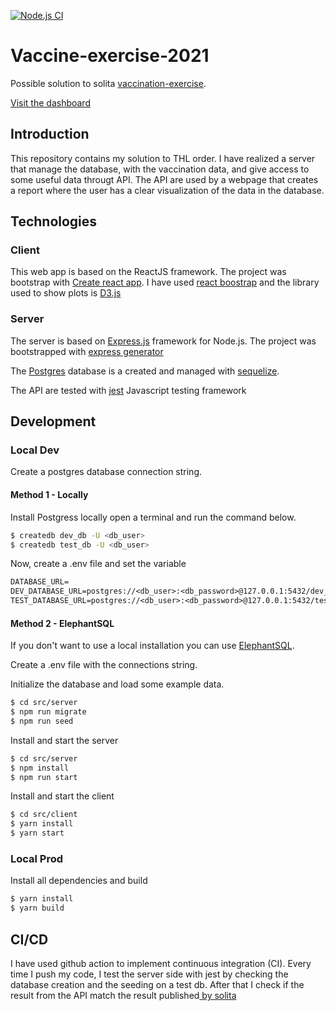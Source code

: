 [![Node.js CI](https://github.com/diprimagiorgio/vaccine-exercise-2021/actions/workflows/node.js.yml/badge.svg)](https://github.com/diprimagiorgio/vaccine-exercise-2021/actions/workflows/node.js.yml)

# Vaccine-exercise-2021

Possible solution to solita [vaccination-exercise](https://github.com/solita/vaccine-exercise-2021).

[Visit the dashboard](https//:google.com)

## Introduction

This repository contains my solution to THL order. I have realized a server that manage the database, with the vaccination data, and give access to some useful data througt API. The API are used by a webpage that creates a report where the user has  a clear visualization of the data in the database.

## Technologies

### Client
This web app is based on the ReactJS framework. The project was bootstrap with [Create react app](https://github.com/facebook/create-react-app).
I have used [react boostrap](https://react-bootstrap.github.io/) and the library used to show plots is [D3.js](https://d3js.org/)

### Server
The server is based on [Express.js](https://expressjs.com/) framework for Node.js. The project was bootstrapped with [express generator](https://expressjs.com/en/starter/generator.html)

The [Postgres]() database is a created and managed with [sequelize](https://sequelize.org/). 

The API are tested with [jest](https://jestjs.io/) Javascript testing framework

## Development
### Local Dev

Create a postgres database connection string.

#### Method 1 - Locally
Install Postgress locally open a terminal and run the command below.
```bash
$ createdb dev_db -U <db_user>
$ createdb test_db -U <db_user>
```
Now, create a .env file and set the variable
```diff
DATABASE_URL=
DEV_DATABASE_URL=postgres://<db_user>:<db_password>@127.0.0.1:5432/dev_db
TEST_DATABASE_URL=postgres://<db_user>:<db_password>@127.0.0.1:5432/test_db
```

#### Method 2 - ElephantSQL

If you don't want to use a local installation you can use [ElephantSQL](https://www.elephantsql.com/).

Create a .env file with the connections string.


Initialize the database and load some example data.
```bash
$ cd src/server
$ npm run migrate
$ npm run seed
```

Install and start the server
```bash
$ cd src/server
$ npm install
$ npm run start
```
Install and start the client 
```bash
$ cd src/client
$ yarn install
$ yarn start
```
### Local Prod

Install all dependencies and build
```bash
$ yarn install
$ yarn build
```

## CI/CD

I have used github action to implement continuous integration (CI). Every time I push my code, I test the server side with jest by checking the database creation and the seeding on a test db. After that I check if the result from the API match the result published[ by solita](https://github.com/solita/vaccine-exercise-2021#some-numbers-to-help-you)
